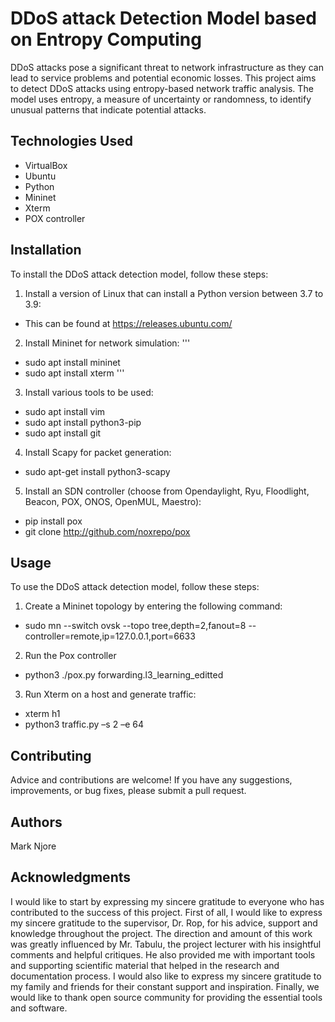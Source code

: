 # DDoS attack Detection Model based on Entropy Computing
DDoS attacks pose a significant threat to network infrastructure as they can lead to service problems and potential economic losses. This project aims to detect DDoS attacks using entropy-based network traffic analysis. The model uses entropy, a measure of uncertainty or randomness, to identify unusual patterns that indicate potential attacks.
## Technologies Used
- VirtualBox
- Ubuntu
- Python
- Mininet
- Xterm
- POX controller
## Installation
To install the DDoS attack detection model, follow these steps:
1. Install a version of Linux that can install a Python version between 3.7 to 3.9:

* This can be found at https://releases.ubuntu.com/

2. Install Mininet for network simulation:
'''
- sudo apt install mininet
- sudo apt install xterm
'''

3. Install various tools to be used:

- sudo apt install vim
- sudo apt install python3-pip
- sudo apt install git

4. Install Scapy for packet generation:

- sudo apt-get install python3-scapy

5. Install an SDN controller (choose from Opendaylight, Ryu, Floodlight, Beacon, POX, ONOS, OpenMUL, Maestro):

- pip install pox
- git clone http://github.com/noxrepo/pox

## Usage
To use the DDoS attack detection model, follow these steps:

1. Create a Mininet topology by entering the following command:

- sudo mn --switch ovsk --topo tree,depth=2,fanout=8 --controller=remote,ip=127.0.0.1,port=6633

2. Run the Pox controller

- python3 ./pox.py forwarding.l3_learning_editted

3. Run Xterm on a host and generate traffic:

- xterm h1
- python3 traffic.py –s 2 –e 64

## Contributing 
Advice and contributions are welcome! If you have any suggestions, improvements, or bug fixes, please submit a pull request.

## Authors 
Mark Njore

## Acknowledgments
I would like to start by expressing my sincere gratitude to everyone who has contributed to the success of this project. First of all, I would like to express my sincere gratitude to the supervisor, Dr. Rop, for his advice, support and knowledge throughout the project. The direction and amount of this work was greatly influenced by Mr. Tabulu, the project lecturer with his insightful comments and helpful critiques. He also provided me with important tools and supporting scientific material that helped in the research and documentation process. I would also like to express my sincere gratitude to my family and friends for their constant support and inspiration.  Finally, we would like to thank open source community for providing the essential tools and software.
